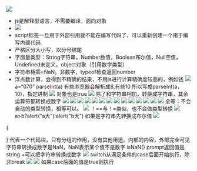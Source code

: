 ![](images/1.png)
+ js是解释型语言，不需要编译，面向对象
+ ![](images/2.png)
+ script标签一旦用于外部引用就不能在编写代码了，可以重新创建一个用于编写内部代码
+ 严格区分大小写，以分号结尾
+ 字面量类型：String字符串，Number数值，Boolean布尔值，Null空值，Undefined未定义，object对象（引用数字类型）
+ 字符串相乘=NaN。非数字，typeof检查返回number
+ 浮点数计算，会得到不精确的结果，不用js进行计算精确度较高的，例如钱
![](images/3.png)
a=“070”
parseInt(a)
有些浏览器会解析成8,有些10
所以写成parseInt(a，10)，指定进制
![](images/4.png)
对象也是true
![](images/5.png)
除了和字符串相加，转换成字符串，其余运算符都转换成数字
![](images/6.png)
![](images/7.png)
![](images/8.png)
![](images/9.png)
![](images/10.png)
![](images/11.png)
![](images/12.png)
![](images/13.png)
![](images/14.png)
![](images/15.png)
![](images/16.png)
![](images/17.png)
![](images/18.png)
![](images/19.png)
全等：不会自动的类型转换，相等可以。
![](images/20.png)
！==与！=类似，也不会做类型转换
![](images/21.png)
a>b?alert("a大"):alert("b大")
如果是字符串先转换成布尔值
![](images/22.png)

{

}
代表一个代码块，只有分组的作用，没有其他用途。内部的内容，外部完全可见
字符串转换成数字是NaN，NaN表示某个值不是数字
isNaN()
prompt返回值是string
+可以把字符串转换成数字
![](images/23.png)
switch从满足条件的case后面开始执行，除非break
![](images/24.png)
![](images/25.png)
如果case后面的值是true则执行

